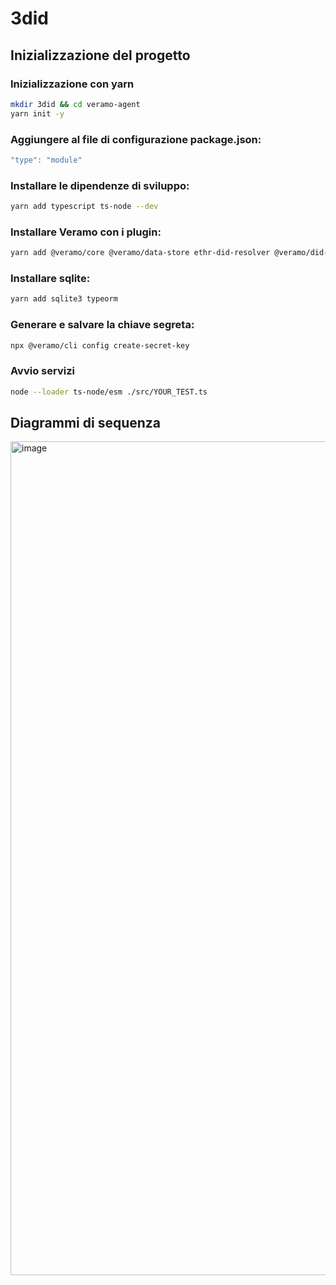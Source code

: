 # 3did

## Inizializzazione del progetto

### Inizializzazione con yarn
```bash
mkdir 3did && cd veramo-agent
yarn init -y
```

### Aggiungere al file di configurazione package.json: 
```js
"type": "module"
```
### Installare le dipendenze di sviluppo:
```bash
yarn add typescript ts-node --dev
```

### Installare Veramo con i plugin:
```bash
yarn add @veramo/core @veramo/data-store ethr-did-resolver @veramo/did-manager @veramo/did-provider-ethr @veramo/key-manager @veramo/kms-local @veramo/did-resolver @veramo/did-comm @veramo/did-jwt @veramo/message-handler @veramo/url-handler @veramo/selective-disclosure @veramo/credential-w3c @veramo/remote-server @veramo/remote-client

```

### Installare sqlite:
```bash
yarn add sqlite3 typeorm
```

### Generare e salvare la chiave segreta:
```bash
npx @veramo/cli config create-secret-key
```

### Avvio servizi
```bash
node --loader ts-node/esm ./src/YOUR_TEST.ts
```

## Diagrammi di sequenza
<img width="682" height="1334" alt="image" src="https://github.com/user-attachments/assets/b5243968-277a-441d-82d4-3893fad85436" />
